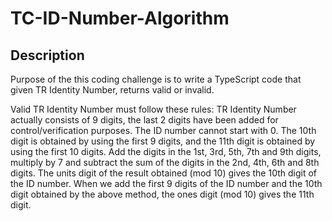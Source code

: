 # TC-ID-Number-Algorithm
## Description

Purpose of the this coding challenge is to write a TypeScript code that given TR Identity Number, returns valid or invalid.

Valid TR Identity Number must follow these rules:
TR Identity Number actually consists of 9 digits, the last 2 digits have been added for control/verification purposes.
The ID number cannot start with 0.
The 10th digit is obtained by using the first 9 digits, and the 11th digit is obtained by using the first 10 digits.
Add the digits in the 1st, 3rd, 5th, 7th and 9th digits, multiply by 7 and subtract the sum of the digits in the 2nd, 4th, 6th and 8th digits.
The units digit of the result obtained (mod 10) gives the 10th digit of the ID number.
When we add the first 9 digits of the ID number and the 10th digit obtained by the above method, the ones digit (mod 10) gives the 11th digit.

